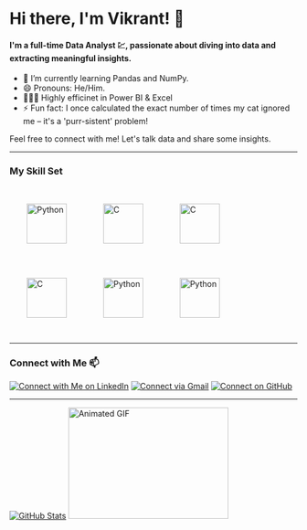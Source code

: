 # Hi there, I'm Vikrant! 👋

#### I'm a full-time Data Analyst 💹, passionate about diving into data and extracting meaningful insights. 

- 🌱 I’m currently learning Pandas and NumPy.
- 😄 Pronouns: He/Him.
- 🙋🏻‍♂️ Highly efficinet in Power BI & Excel
- ⚡ Fun fact: I once calculated the exact number of times my cat ignored me – it's a 'purr-sistent' problem!

Feel free to connect with me! Let's talk data and share some insights.

---

### My Skill Set  

<a href="https://www.python.org/" target="_blank"><img style="margin: 30px" src="https://profilinator.rishav.dev/skills-assets/python-original.svg" alt="Python" height="70" /></a> <a href="https://en.wikipedia.org/wiki/C_(programming_language)" target="_blank"><img style="margin: 30px" src="https://upload.wikimedia.org/wikipedia/commons/1/18/C_Programming_Language.svg" alt="C" height="70" /></a> <a href="https://en.wikipedia.org/wiki/Microsoft_Power_BI" target="_blank"><img style="margin: 30px" src="https://upload.wikimedia.org/wikipedia/commons/c/cf/New_Power_BI_Logo.svg" alt="C" height="70" /></a> <a href="https://en.wikipedia.org/wiki/Oracle_Database" target="_blank"><img style="margin: 30px" src="https://encrypted-tbn0.gstatic.com/images?q=tbn:ANd9GcT1ibHI_qRUb0wJg2MDPt9aBWkxxG8cfnpYvQ&usqp=CAU" alt="C" height="70" /></a> <a href="https://en.wikipedia.org/wiki/Microsoft_Excel" target="_blank"><img style="margin: 30px" src="https://upload.wikimedia.org/wikipedia/commons/3/34/Microsoft_Office_Excel_%282019%E2%80%93present%29.svg" alt="Python" height="70" /></a> <a href="https://www.workday.com/" target="_blank"><img style="margin: 30px" src="https://s3-us-west-1.amazonaws.com/upload.comparably.com/26551/companies/26551/logo_1667930186382.jpg" alt="Python" height="70" /></a>

---

### Connect with Me 📫

[![Connect with Me on LinkedIn](https://img.shields.io/badge/Connect%20with%20Me%20on%20LinkedIn-%230A66C2?style=for-the-badge&logo=linkedin&logoColor=white)](https://www.linkedin.com/in/linkedin.com/in/vikrant-singh-233895191)
[![Connect via Gmail](https://img.shields.io/badge/Connect%20via%20Gmail-%23D14836?style=for-the-badge&logo=gmail&logoColor=white)](mailto:vikrantsingh30092000@gmail.com)
[![Connect on GitHub](https://img.shields.io/badge/Connect%20on%20GitHub-%23181717?style=for-the-badge&logo=github&logoColor=white)](https://github.com/NumenVikrant)

---

[![GitHub Stats](https://github-readme-stats.vercel.app/api?username=YourGitHubUsername&show_icons=true&count_private=true)](https://github.com/NumenVikrant)
<img src="https://i.pinimg.com/originals/41/7e/be/417ebee986aec41629278b1e04cfbfe9.gif" alt="Animated GIF" width="280" height="195">


